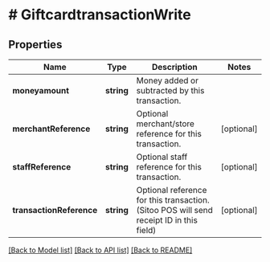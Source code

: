 # # GiftcardtransactionWrite

## Properties

Name | Type | Description | Notes
------------ | ------------- | ------------- | -------------
**moneyamount** | **string** | Money added or subtracted by this transaction. |
**merchantReference** | **string** | Optional merchant/store reference for this transaction. | [optional]
**staffReference** | **string** | Optional staff reference for this transaction. | [optional]
**transactionReference** | **string** | Optional reference for this transaction. (Sitoo POS will send receipt ID in this field) | [optional]

[[Back to Model list]](../../README.md#models) [[Back to API list]](../../README.md#endpoints) [[Back to README]](../../README.md)
